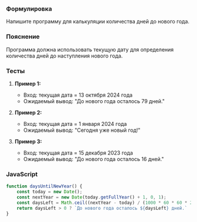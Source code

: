 
### Формулировка
Напишите программу для калькуляции количества дней до нового года.

### Пояснение
Программа должна использовать текущую дату для определения количества дней до наступления нового года.

### Тесты

1. **Пример 1:**
   - Вход: текущая дата = 13 октября 2024 года
   - Ожидаемый вывод: "До нового года осталось 79 дней."

2. **Пример 2:**
   - Вход: текущая дата = 1 января 2024 года
   - Ожидаемый вывод: "Сегодня уже новый год!"

3. **Пример 3:**
   - Вход: текущая дата = 15 декабря 2023 года
   - Ожидаемый вывод: "До нового года осталось 16 дней."

### JavaScript
```javascript
function daysUntilNewYear() {
    const today = new Date();
    const nextYear = new Date(today.getFullYear() + 1, 0, 1);
    const daysLeft = Math.ceil((nextYear - today) / (1000 * 60 * 60 * 24));
    return daysLeft > 0 ? `До нового года осталось ${daysLeft} дней.` : "Сегодня уже новый год!";
}
```

